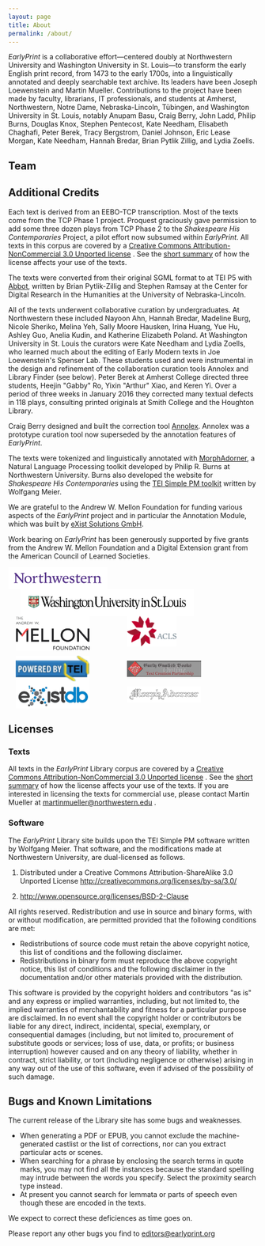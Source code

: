 ```yaml
---
layout: page
title: About
permalink: /about/
---
```


*EarlyPrint* is a collaborative effort—centered doubly at Northwestern University and Washington University in St. Louis—to transform the early English print record, from 1473 to the early 1700s, into a linguistically annotated and deeply searchable text archive. Its leaders have been Joseph Loewenstein and Martin Mueller. Contributions to the project have been made by faculty, librarians, IT professionals, and students at Amherst, Northwestern, Notre Dame, Nebraska-Lincoln, Tübingen, and Washington University in St. Louis, notably Anupam Basu, Craig Berry, John Ladd, Philip Burns, Douglas Knox, Stephen Pentecost, Kate Needham, Elisabeth Chaghafi, Peter Berek, Tracy Bergstrom, Daniel Johnson, Eric Lease Morgan, Kate Needham, Hannah Bredar, Brian Pytlik Zillig, and Lydia Zoells.

## Team

## Additional Credits

Each text is derived from an EEBO-TCP transcription. Most of the texts
come from the TCP Phase 1 project. Proquest graciously gave permission
to add some three dozen plays from TCP Phase 2 to the *Shakespeare His
Contemporaries* Project, a pilot effort now subsumed within *EarlyPrint*.
All texts in this corpus are covered by a [Creative Commons
Attribution-NonCommercial 3.0 Unported
license](http://creativecommons.org/licenses/by-nc/3.0/legalcode) . See
the [short
summary](http://creativecommons.org/licenses/by-nc/3.0/deed.en_US) of
how the license affects your use of the texts.

The texts were converted from their original SGML format to at TEI P5
with [Abbot](https://github.com/CDRH/abbot), written by Brian
Pytlik-Zillig and Stephen Ramsay at the Center for Digital Research in
the Humanities at the University of Nebraska-Lincoln.

All of the texts underwent collaborative curation by undergraduates. At
Northwestern these included Nayoon Ahn, Hannah Bredar, Madeline Burg,
Nicole Sheriko, Melina Yeh, Sally Moore Hausken, Irina Huang, Yue Hu,
Ashley Guo, Anelia Kudin, and Katherine Elizabeth Poland. At Washington
University in St. Louis the curators were Kate Needham and Lydia Zoells,
who learned much about the editing of Early Modern texts in Joe
Loewenstein\'s Spenser Lab. These students used and were instrumental in
the design and refinement of the collaboration curation tools Annolex
and Library Finder (see below). Peter Berek at Amherst College directed
three students, Heejin \"Gabby\" Ro, Yixin \"Arthur\" Xiao, and Keren
Yi. Over a period of three weeks in January 2016 they corrected many
textual defects in 118 plays, consulting printed originals at Smith
College and the Houghton Library.

Craig Berry designed and built the correction tool
[Annolex](http://annolex.at.northwestern.edu). Annolex was a prototype
curation tool now superseded by the annotation features of *EarlyPrint*.

The texts were tokenized and linguistically annotated with
[MorphAdorner](http://morphadorner.northwestern.edu/morphadorner), a
Natural Language Processing toolkit developed by Philip R. Burns at
Northwestern University. Burns also developed the website for
*Shakespeare His Contemporaries* using the [TEI Simple PM
toolkit](https://github.com/wolfgangmm/tei-simple-pm) written by
Wolfgang Meier.

We are grateful to the Andrew W. Mellon Foundation for funding various
aspects of the *EarlyPrint* project and in particular the Annotation
Module, which was built by [eXist Solutions
GmbH](http://www.existsolutions.com).

Work bearing on *EarlyPrint* has been generously supported by five grants from the Andrew W. Mellon Foundation and a Digital Extension grant from the American Council of Learned Societies.

<article class="pv4 bt bb b--black-10 ph3 ph0-l">
    <div class="flex flex-column flex-row-ns">
        <div class="w-100 pr3-ns order-2 order-1-ns">
            <div><a href="https://www.northwestern.edu/"><img style="vertical-align: top; width: 200px;" src="/assets/img/Northwestern_purple_RGB.svg"></a><a href="https://www.wustl.edu/"><img style="vertical-align: top; width: 350px; padding-left: 25px;" src="/assets/img/wustl.png"></a></div>
            <div><a href="https://mellon.org/grants/grants-database/grants/northwestern-university/11600668/"><img style="vertical-align: top; width: 150px; padding-left: 15px;" src="/assets/img/Andrew_Mellon_Foundation_logo.svg"></a><a href="https://www.acls.org/ACLS-News/ACLS-News/Five-Humanities-Research-Projects-Receive-Digital"><img style="vertical-align: top; width: 100px; padding-left: 75px;" src="/assets/img/acls.png"></a></div>
            <div style="padding-top: 10px;"><img style="vertical-align: top; width: 150px; padding-left: 15px;" src="/assets/img/powered-by-TEI.png"><a href="http://www.textcreationpartnership.org/tcp-eebo/"><img style="vertical-align: top; width: 150px; padding-left: 75px; padding-top: 10px;" src="/assets/img/eebotcp.png"></a></div>
            <div><a href="http://exist-db.org/exist/apps/homepage/index.html"><img style="vertical-align: top; width: 150px; padding-left: 15px;" src="/assets/img/existdb.png"></a><a href="http://morphadorner.northwestern.edu/morphadorner/"><img style="vertical-align: top; width: 150px; padding-left: 75px; padding-top: 10px;" src="/assets/img/morphadornersmall.png"></a></div>
        </div>
    </div>
</article>

## Licenses

### Texts

All texts in the *EarlyPrint* Library corpus are covered by a [Creative
Commons Attribution-NonCommercial 3.0 Unported
license](http://creativecommons.org/licenses/by-nc/3.0/legalcode) . See
the [short
summary](http://creativecommons.org/licenses/by-nc/3.0/deed.en_US) of
how the license affects your use of the texts. If you are interested in
licensing the texts for commercial use, please contact Martin Mueller at
<martinmueller@northwestern.edu> .

### Software

The *EarlyPrint* Library site builds upon the TEI Simple PM software written by
Wolfgang Meier. That software, and the modifications made at
Northwestern University, are dual-licensed as follows.

1.  Distributed under a Creative Commons Attribution-ShareAlike 3.0
    Unported License <http://creativecommons.org/licenses/by-sa/3.0/>

2.  <http://www.opensource.org/licenses/BSD-2-Clause>

All rights reserved. Redistribution and use in source and binary forms,
with or without modification, are permitted provided that the following
conditions are met:

-   Redistributions of source code must retain the above copyright
    notice, this list of conditions and the following disclaimer.
-   Redistributions in binary form must reproduce the above copyright
    notice, this list of conditions and the following disclaimer in the
    documentation and/or other materials provided with the distribution.

This software is provided by the copyright holders and contributors \"as
is\" and any express or implied warranties, including, but not limited
to, the implied warranties of merchantability and fitness for a
particular purpose are disclaimed. In no event shall the copyright
holder or contributors be liable for any direct, indirect, incidental,
special, exemplary, or consequential damages (including, but not limited
to, procurement of substitute goods or services; loss of use, data, or
profits; or business interruption) however caused and on any theory of
liability, whether in contract, strict liability, or tort (including
negligence or otherwise) arising in any way out of the use of this
software, even if advised of the possibility of such damage.

## Bugs and Known Limitations

The current release of the Library site has some bugs and weaknesses.

-   When generating a PDF or EPUB, you cannot exclude the
    machine-generated castlist or the list of corrections, nor can you
    extract particular acts or scenes.
-   When searching for a phrase by enclosing the search terms in quote
    marks, you may not find all the instances because the standard
    spelling may intrude between the words you specify. Select the
    proximity search type instead.
-   At present you cannot search for lemmata or parts of speech even
    though these are encoded in the texts.

We expect to correct these deficiences as time goes on.

Please report any other bugs you find to <editors@earlyprint.org>
